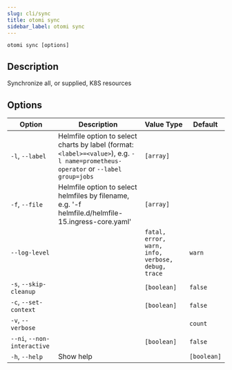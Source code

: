 ```yaml
---
slug: cli/sync
title: otomi sync
sidebar_label: otomi sync
---
```


`otomi sync [options]`

## Description

Synchronize all, or supplied, K8S resources

## Options

| Option | Description | Value Type | Default |
| --- | --- | --- | --- |
| `-l`, `--label` | Helmfile option to select charts by label (format: `<label>=<value>`), e.g. `-l name=prometheus-operator` or `--label group=jobs` | `[array]` |  |
| `-f`, `--file` | Helmfile option to select helmfiles by filename, e.g. '-f helmfile.d/helmfile-15.ingress-core.yaml' | `[array]` |  |
| `--log-level` |  | `fatal, error, warn, info, verbose, debug, trace` | `warn` |
| `-s`, `--skip-cleanup` |  | `[boolean]` | `false` |
| `-c`, `--set-context` |  | `[boolean]` | `false` |
| `-v`, `--verbose` |  |  | `count` |
| `--ni`, `--non-interactive` |  | `[boolean]` | `false` |
| `-h`, `--help` | Show help |  | `[boolean]` |
